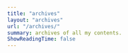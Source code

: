 ```yaml
---
title: "archives"
layout: "archives"
url: "/archives/"
summary: archives of all my contents.
ShowReadingTime: false
---
```


